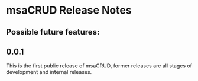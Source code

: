 # msaCRUD Release Notes
## Possible future features:

## 0.0.1

This is the first public release of msaCRUD, former releases are all stages of development and internal releases.

